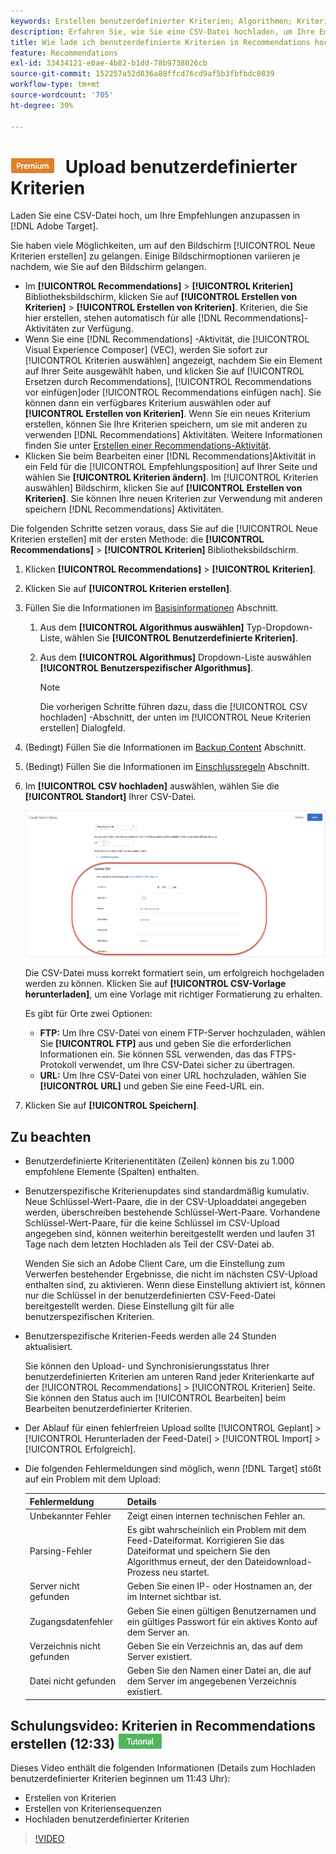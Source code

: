 ```yaml
---
keywords: Erstellen benutzerdefinierter Kriterien; Algorithmen; Kriterien; Empfehlungskriterien; csv; ftp; CSV hochladen
description: Erfahren Sie, wie Sie eine CSV-Datei hochladen, um Ihre Empfehlungen in Adobe anzupassen. [!DNL Target] Recommendations.
title: Wie lade ich benutzerdefinierte Kriterien in Recommendations hoch?
feature: Recommendations
exl-id: 33434121-e0ae-4b82-b1dd-78b9738026cb
source-git-commit: 152257a52d836a88ffcd76cd9af5b3fbfbdc0839
workflow-type: tm+mt
source-wordcount: '705'
ht-degree: 39%

---
```


# ![PREMIUM](/help/main/assets/premium.png) Upload benutzerdefinierter Kriterien

Laden Sie eine CSV-Datei hoch, um Ihre Empfehlungen anzupassen in [!DNL Adobe Target].

Sie haben viele Möglichkeiten, um auf den Bildschirm [!UICONTROL Neue Kriterien erstellen] zu gelangen. Einige Bildschirmoptionen variieren je nachdem, wie Sie auf den Bildschirm gelangen.

* Im **[!UICONTROL Recommendations]** > **[!UICONTROL Kriterien]** Bibliotheksbildschirm, klicken Sie auf **[!UICONTROL Erstellen von Kriterien]** > **[!UICONTROL Erstellen von Kriterien]**. Kriterien, die Sie hier erstellen, stehen automatisch für alle [!DNL Recommendations]-Aktivitäten zur Verfügung.
* Wenn Sie eine [!DNL Recommendations] -Aktivität, die [!UICONTROL Visual Experience Composer] (VEC), werden Sie sofort zur [!UICONTROL Kriterien auswählen] angezeigt, nachdem Sie ein Element auf Ihrer Seite ausgewählt haben, und klicken Sie auf [!UICONTROL Ersetzen durch Recommendations], [!UICONTROL Recommendations vor einfügen]oder [!UICONTROL Recommendations einfügen nach]. Sie können dann ein verfügbares Kriterium auswählen oder auf **[!UICONTROL Erstellen von Kriterien]**. Wenn Sie ein neues Kriterium erstellen, können Sie Ihre Kriterien speichern, um sie mit anderen zu verwenden [!DNL Recommendations] Aktivitäten. Weitere Informationen finden Sie unter [Erstellen einer Recommendations-Aktivität](/help/main/c-recommendations/t-create-recs-activity/create-recs-activity.md).
* Klicken Sie beim Bearbeiten einer [!DNL Recommendations]Aktivität in ein Feld für die [!UICONTROL Empfehlungsposition] auf Ihrer Seite und wählen Sie **[!UICONTROL Kriterien ändern]**. Im [!UICONTROL Kriterien auswählen] Bildschirm, klicken Sie auf **[!UICONTROL Erstellen von Kriterien]**. Sie können Ihre neuen Kriterien zur Verwendung mit anderen speichern [!DNL Recommendations] Aktivitäten.

Die folgenden Schritte setzen voraus, dass Sie auf die [!UICONTROL Neue Kriterien erstellen] mit der ersten Methode: die **[!UICONTROL Recommendations]** > **[!UICONTROL Kriterien]** Bibliotheksbildschirm.

1. Klicken **[!UICONTROL Recommendations]** > **[!UICONTROL Kriterien]**.

1. Klicken Sie auf **[!UICONTROL Kriterien erstellen]**.

1. Füllen Sie die Informationen im [Basisinformationen](/help/main/c-recommendations/c-algorithms/create-new-algorithm.md#info) Abschnitt.

   1. Aus dem **[!UICONTROL Algorithmus auswählen]** Typ-Dropdown-Liste, wählen Sie **[!UICONTROL Benutzerdefinierte Kriterien]**.

   1. Aus dem **[!UICONTROL Algorithmus]** Dropdown-Liste auswählen **[!UICONTROL Benutzerspezifischer Algorithmus]**.

      >[!NOTE]
      >
      >Die vorherigen Schritte führen dazu, dass die [!UICONTROL CSV hochladen] -Abschnitt, der unten im [!UICONTROL Neue Kriterien erstellen] Dialogfeld.

1. (Bedingt) Füllen Sie die Informationen im [Backup Content](/help/main/c-recommendations/c-algorithms/create-new-algorithm.md#content) Abschnitt.

1. (Bedingt) Füllen Sie die Informationen im [Einschlussregeln](/help/main/c-recommendations/c-algorithms/create-new-algorithm.md#inclusion) Abschnitt.

1. Im **[!UICONTROL CSV hochladen]** auswählen, wählen Sie die **[!UICONTROL Standort]** Ihrer CSV-Datei.

   ![CSV-Abschnitt hochladen](assets/upload-csv.png)

   Die CSV-Datei muss korrekt formatiert sein, um erfolgreich hochgeladen werden zu können. Klicken Sie auf **[!UICONTROL CSV-Vorlage herunterladen]**, um eine Vorlage mit richtiger Formatierung zu erhalten.

   Es gibt für Orte zwei Optionen:

   * **FTP:** Um Ihre CSV-Datei von einem FTP-Server hochzuladen, wählen Sie **[!UICONTROL FTP]** aus und geben Sie die erforderlichen Informationen ein. Sie können SSL verwenden, das das FTPS-Protokoll verwendet, um Ihre CSV-Datei sicher zu übertragen.
   * **URL:** Um Ihre CSV-Datei von einer URL hochzuladen, wählen Sie **[!UICONTROL URL]** und geben Sie eine Feed-URL ein.

1. Klicken Sie auf **[!UICONTROL Speichern]**.

## Zu beachten

* Benutzerdefinierte Kriterienentitäten (Zeilen) können bis zu 1.000 empfohlene Elemente (Spalten) enthalten.

* Benutzerspezifische Kriterienupdates sind standardmäßig kumulativ. Neue Schlüssel-Wert-Paare, die in der CSV-Uploaddatei angegeben werden, überschreiben bestehende Schlüssel-Wert-Paare. Vorhandene Schlüssel-Wert-Paare, für die keine Schlüssel im CSV-Upload angegeben sind, können weiterhin bereitgestellt werden und laufen 31 Tage nach dem letzten Hochladen als Teil der CSV-Datei ab.

   Wenden Sie sich an Adobe Client Care, um die Einstellung zum Verwerfen bestehender Ergebnisse, die nicht im nächsten CSV-Upload enthalten sind, zu aktivieren. Wenn diese Einstellung aktiviert ist, können nur die Schlüssel in der benutzerdefinierten CSV-Feed-Datei bereitgestellt werden. Diese Einstellung gilt für alle benutzerspezifischen Kriterien.

* Benutzerspezifische Kriterien-Feeds werden alle 24 Stunden aktualisiert.

   Sie können den Upload- und Synchronisierungsstatus Ihrer benutzerdefinierten Kriterien am unteren Rand jeder Kriterienkarte auf der [!UICONTROL Recommendations] > [!UICONTROL Kriterien] Seite. Sie können den Status auch im [!UICONTROL Bearbeiten] beim Bearbeiten benutzerdefinierter Kriterien.

* Der Ablauf für einen fehlerfreien Upload sollte [!UICONTROL Geplant] > [!UICONTROL Herunterladen der Feed-Datei] > [!UICONTROL Import] > [!UICONTROL Erfolgreich].

* Die folgenden Fehlermeldungen sind möglich, wenn [!DNL Target] stößt auf ein Problem mit dem Upload:

   | Fehlermeldung | Details |
   |--- |--- |
   | Unbekannter Fehler | Zeigt einen internen technischen Fehler an. |
   | Parsing-Fehler | Es gibt wahrscheinlich ein Problem mit dem Feed-Dateiformat. Korrigieren Sie das Dateiformat und speichern Sie den Algorithmus erneut, der den Dateidownload-Prozess neu startet. |
   | Server nicht gefunden | Geben Sie einen IP- oder Hostnamen an, der im Internet sichtbar ist. |
   | Zugangsdatenfehler | Geben Sie einen gültigen Benutzernamen und ein gültiges Passwort für ein aktives Konto auf dem Server an. |
   | Verzeichnis nicht gefunden | Geben Sie ein Verzeichnis an, das auf dem Server existiert. |
   | Datei nicht gefunden | Geben Sie den Namen einer Datei an, die auf dem Server im angegebenen Verzeichnis existiert. |

## Schulungsvideo: Kriterien in Recommendations erstellen (12:33) ![Tutorial-Badge](/help/main/assets/tutorial.png)

Dieses Video enthält die folgenden Informationen (Details zum Hochladen benutzerdefinierter Kriterien beginnen um 11:43 Uhr):

* Erstellen von Kriterien
* Erstellen von Kriteriensequenzen
* Hochladen benutzerdefinierter Kriterien

>[!VIDEO](https://video.tv.adobe.com/v/27694?quality=12)
